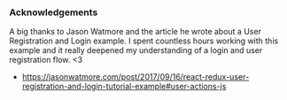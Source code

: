 


### Acknowledgements
 A big thanks to Jason Watmore and the article he wrote about a User Registration and Login example. I spent countless hours working with this example and it really deepened my understanding of a login and user registration flow. <3
- https://jasonwatmore.com/post/2017/09/16/react-redux-user-registration-and-login-tutorial-example#user-actions-js